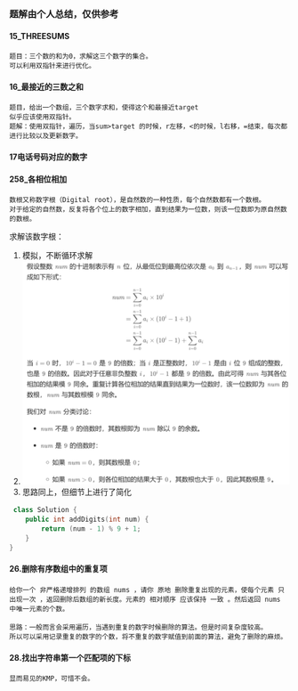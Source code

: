 ### 题解由个人总结，仅供参考
#### **15_THREESUMS**
    题目：三个数的和为0，求解这三个数字的集合。
    可以利用双指针来进行优化。
#### **16_最接近的三数之和**
    题目，给出一个数组，三个数字求和，使得这个和最接近target
    似乎应该使用双指针。
    题解：使用双指针，遍历，当sum>target 的时候，r左移，<的时候，l右移，=结束，每次都进行比较以及更新数字。

#### **17电话号码对应的数字**

#### **258_各相位相加**    
    数根又称数字根（Digital root），是自然数的一种性质，每个自然数都有一个数根。
    对于给定的自然数，反复将各个位上的数字相加，直到结果为一位数，则该一位数即为原自然数的数根。

求解该数字根：
1. 模拟，不断循环求解
2. ![官方题解](image-8.png)
3. 思路同上，但细节上进行了简化
```cpp
 class Solution {
    public int addDigits(int num) {
        return (num - 1) % 9 + 1;
    }
} 
```
#### **26.删除有序数组中的重复项**
    给你一个 非严格递增排列 的数组 nums ，请你 原地 删除重复出现的元素，使每个元素 只出现一次 ，返回删除后数组的新长度。元素的 相对顺序 应该保持 一致 。然后返回 nums 中唯一元素的个数。

    思路：一般而言会采用遍历，当遇到重复的数字时候删除的算法。但是时间复杂度较高。
    所以可以采用记录重复的数字的个数，将不重复的数字赋值到前面的算法，避免了删除的麻烦。

#### **28.找出字符串第一个匹配项的下标**
    显而易见的KMP，可惜不会。


